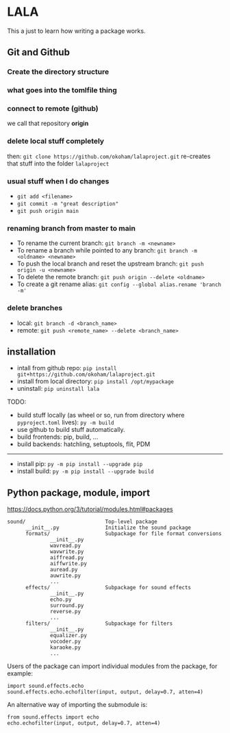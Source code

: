 # LALA

This a just to learn how writing a package works.

## Git and Github

### Create the directory structure


### what goes into the tomlfile thing


### connect to remote (github)

we call that repository __origin__


### delete local stuff completely

then: `git clone https://github.com/okoham/lalaproject.git` re-creates that stuff into the folder `lalaproject`


### usual stuff when I do changes
- `git add <filename>`
- `git commit -m "great description"`
- `git push origin main`


### renaming branch from master to main

- To rename the current branch: `git branch -m <newname>`
- To rename a branch while pointed to any branch: `git branch -m <oldname> <newname>`
- To push the local branch and reset the upstream branch: `git push origin -u <newname>`
- To delete the remote branch: `git push origin --delete <oldname>`
- To create a git rename alias: `git config --global alias.rename 'branch -m'`

### delete branches

- local: `git branch -d <branch_name>`
- remote: `git push <remote_name> --delete <branch_name>`

## installation

- intall from github repo: `pip install git+https://github.com/okoham/lalaproject.git`
- install from local directory: `pip install /opt/mypackage`
- uninstall: `pip uninstall lala`

TODO: 
- build stuff locally (as wheel or so, run from directory where `pyproject.toml` lives): `py -m build`
- use github to build stuff automatically.
- build frontends: pip, build, ...
- build backends: hatchling, setuptools, flit, PDM

---

- install pip: `py -m pip install --upgrade pip`
- install build: `py -m pip install --upgrade build`


## Python package, module, import


https://docs.python.org/3/tutorial/modules.html#packages

```
sound/                          Top-level package
      __init__.py               Initialize the sound package
      formats/                  Subpackage for file format conversions
              __init__.py
              wavread.py
              wavwrite.py
              aiffread.py
              aiffwrite.py
              auread.py
              auwrite.py
              ...
      effects/                  Subpackage for sound effects
              __init__.py
              echo.py
              surround.py
              reverse.py
              ...
      filters/                  Subpackage for filters
              __init__.py
              equalizer.py
              vocoder.py
              karaoke.py
              ...
```


Users of the package can import individual modules from the package, for example: 

```
import sound.effects.echo
sound.effects.echo.echofilter(input, output, delay=0.7, atten=4)
```

An alternative way of importing the submodule is: 

```
from sound.effects import echo
echo.echofilter(input, output, delay=0.7, atten=4)
```
